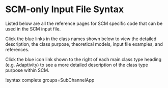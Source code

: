 # SCM-only Input File Syntax

Listed below are all the reference pages for SCM specific code that
can be used in the SCM input file.

Click the blue links in the class names shown below to view the detailed
description, the class purpose, theoretical models, input file examples, and
references.

Click the blue icon link shown to the right of each main class type heading
(e.g. Adaptivity) to see a more detailed description of the class type purpose
within SCM.

!syntax complete groups=SubChannelApp
